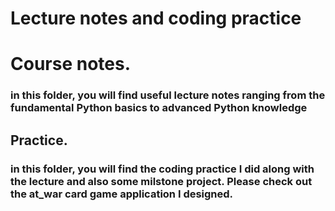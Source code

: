 # Lecture notes and coding practice   

# Course notes. 

### in this folder, you will find useful lecture notes ranging from the fundamental Python basics to advanced Python knowledge
## Practice. 

### in this folder, you will find the coding practice I did along with the lecture and also some milstone project. Please check out the at_war card game application I designed.
